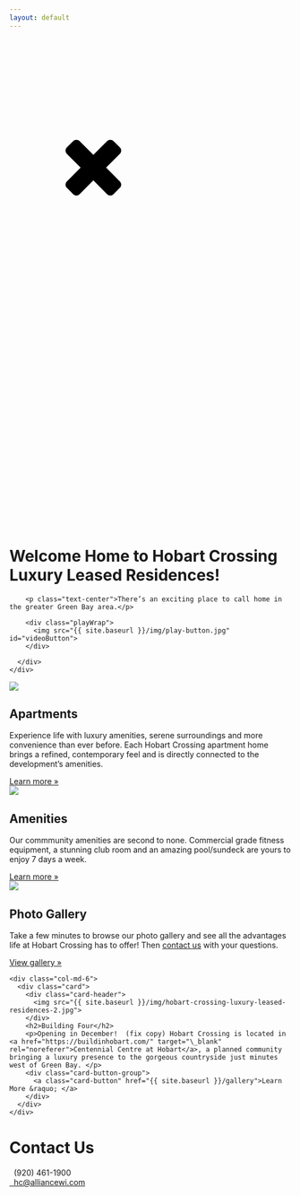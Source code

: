 ```yaml
---
layout: default
---
```

<div class="videoOverlay">
  <div class="videoWrapper">
  <svg class="iconWrap" version="1.1" xmlns="http://www.w3.org/2000/svg" xmlns:xlink="http://www.w3.org/1999/xlink">
  <defs>
  <symbol id="icon-close" viewBox="0 0 22 28">
  <title>close</title>
  <path d="M20.281 20.656c0 0.391-0.156 0.781-0.438 1.062l-2.125 2.125c-0.281 0.281-0.672 0.438-1.062 0.438s-0.781-0.156-1.062-0.438l-4.594-4.594-4.594 4.594c-0.281 0.281-0.672 0.438-1.062 0.438s-0.781-0.156-1.062-0.438l-2.125-2.125c-0.281-0.281-0.438-0.672-0.438-1.062s0.156-0.781 0.438-1.062l4.594-4.594-4.594-4.594c-0.281-0.281-0.438-0.672-0.438-1.062s0.156-0.781 0.438-1.062l2.125-2.125c0.281-0.281 0.672-0.438 1.062-0.438s0.781 0.156 1.062 0.438l4.594 4.594 4.594-4.594c0.281-0.281 0.672-0.438 1.062-0.438s0.781 0.156 1.062 0.438l2.125 2.125c0.281 0.281 0.438 0.672 0.438 1.062s-0.156 0.781-0.438 1.062l-4.594 4.594 4.594 4.594c0.281 0.281 0.438 0.672 0.438 1.062z"></path>
  </symbol>
  </defs>
  </svg>
  <svg id="close" class="icon icon-close"><use xlink:href="#icon-close"></use></svg>
  <script src="https://fast.wistia.com/embed/medias/zx6jri3a4x.jsonp" async></script><script src="https://fast.wistia.com/assets/external/E-v1.js" async></script><div class="wistia_responsive_padding" style="padding:56.25% 0 0 0;position:relative;"><div class="wistia_responsive_wrapper" style="height:100%;left:0;position:absolute;top:0;width:100%;"><div class="wistia_embed wistia_async_zx6jri3a4x videoFoam=true" style="height:100%;position:relative;width:100%">&nbsp;</div></div></div>
  </div>
</div>

<div class="header-image">
<script src="https://fast.wistia.com/embed/medias/zx6jri3a4x.jsonp" async></script><script src="https://fast.wistia.com/assets/external/E-v1.js" async></script><div class="wistia_responsive_padding" style="padding:56.25% 0 0 0;position:relative;"><div class="wistia_responsive_wrapper" style="height:100%;left:0;position:absolute;top:0;width:100%;"><div class="wistia_embed wistia_async_zx6jri3a4x videoFoam=true" style="height:100%;position:relative;width:100%">&nbsp;</div></div></div>
</div>

<div class="container">
  <div class="row">
    <div class="col-md-12 center-block">
      <div class="card header-card">
        <h1>Welcome Home to Hobart Crossing Luxury Leased Residences!</h1>

        <p class="text-center">There’s an exciting place to call home in the greater Green Bay area.</p>

        <div class="playWrap">
          <img src="{{ site.baseurl }}/img/play-button.jpg" id="videoButton">
        </div>

      </div>
    </div>
  </div>

  <div class="row">
    <div class="col-md-6">
      <div class="card">
        <div class="card-header">
          <img src="{{ site.baseurl }}/img/hobart-crossing-luxury-leased-residences-2.jpg">
        </div>
        <h2>Apartments</h2>
        <p>Experience life with luxury amenities, serene surroundings and more convenience than ever before. Each Hobart Crossing apartment home brings a refined, contemporary feel and is directly connected to the development’s amenities.</p>
        <div class="card-button-group">
          <a class="card-button" href="{{ site.baseurl }}/apartments">Learn more &raquo;</a>
        </div>
      </div>
    </div>
    <div class="col-md-6">
      <div class="card">
        <div class="card-header">
          <img src="{{ site.baseurl }}/img/hobart-crossing-amenities.jpg">
        </div>
        <h2>Amenities</h2>
        <p>Our commmunity amenities are second to none. Commercial grade fitness equipment, a stunning club room and an amazing pool/sundeck are yours to enjoy 7 days a week.</p>
        <p class="padding-card-hack"> </p>
        <div class="card-button-group">
          <a class="card-button" href="{{ site.baseurl }}/amenities">Learn more &raquo;</a>
        </div>
      </div>
    </div>
  </div>

  <div class="row">
    <div class="col-md-6">
      <div class="card">
        <div class="card-header">
          <img src="{{ site.baseurl }}/img/hobart-crossing-luxury-commons-area.jpg">
        </div>
        <h2>Photo Gallery</h2>
        <p>Take a few minutes to browse our photo gallery and see all the advantages life at Hobart Crossing has to offer! Then <a href="{{ site.baseurl }}/contact">contact us</a> with your questions. </p>
        <div class="card-button-group">
          <a class="card-button" href="{{ site.baseurl }}/gallery">View gallery &raquo; </a>
        </div>
      </div>
    </div>

    <div class="col-md-6">
      <div class="card">
        <div class="card-header">
          <img src="{{ site.baseurl }}/img/hobart-crossing-luxury-leased-residences-2.jpg">
        </div>
        <h2>Building Four</h2>
        <p>Opening in December!  (fix copy) Hobart Crossing is located in <a href="https://buildinhobart.com/" target="\_blank" rel="noreferer">Centennial Centre at Hobart</a>, a planned community bringing a luxury presence to the gorgeous countryside just minutes west of Green Bay. </p>
        <div class="card-button-group">
          <a class="card-button" href="{{ site.baseurl }}/gallery">Learn More &raquo; </a>
        </div>
      </div>
    </div>
  </div>

  <div class="row">
    <div class="col-md-6 col-md-offset-3">
      <div class="card">
        <h1>Contact Us</h1>
        <div class="card-button-group">
          <div class="card-button"><span class="glyphicon glyphicon-earphone"></span>&nbsp;&nbsp;(920) 461-1900</div>
          <a class="card-button" href="mailto:hc@alliancewi.com"><span class="glyphicon glyphicon-envelope"></span>&nbsp;&nbsp;hc@alliancewi.com</a>
        </div>
      </div>
    </div>
  </div>
</div>
